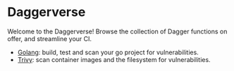 # Daggerverse

Welcome to the Daggerverse! Browse the collection of Dagger functions on offer, and streamline your CI.

- [Golang](https://github.com/purpleclay/daggerverse/blob/main/golang/README.md): build, test and scan your go project for vulnerabilities.
- [Trivy](https://github.com/purpleclay/daggerverse/blob/main/trivy/README.md): scan container images and the filesystem for vulnerabilities.
